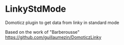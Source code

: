 # LinkyStdMode
Domoticz plugin to get data from linky in standard mode

Based on the work of "Barberousse" https://github.com/guillaumezin/DomoticzLinky

